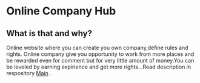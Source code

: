 # Online Company Hub
## What is that and why?
Online website where you can create you own company,define rules and rights.
Online company give you opportunity to work from more places and be rewarded even for comment but for very little amount of money.You can be leveled by earning expirience and get more rights...Read description in respository [Main](Philosophy/Main.md) .
